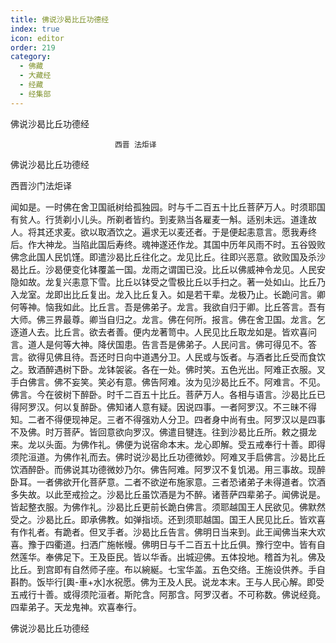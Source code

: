 ```yaml
---
title: 佛说沙曷比丘功德经
index: true
icon: editor
order: 219
category:
  - 佛藏
  - 大藏经
  - 经藏
  - 经集部
---
```


  佛说沙曷比丘功德经  

                        　　西晋 法炬译  

佛说沙曷比丘功德经  

西晋沙门法炬译  

闻如是。一时佛在舍卫国祇树给孤独园。时与千二百五十比丘菩萨万人。时须耶国有贫人。行赁剃小儿头。所剃者皆约。到麦熟当各雇麦一斛。适别未远。道逢故人。将其还求麦。欲以取酒饮之。遍求无以麦还者。于是便起恚意言。愿我寿终后。作大神龙。当陷此国后寿终。魂神遂还作龙。其国中历年风雨不时。五谷毁败佛念此国人民饥馑。即遣沙曷比丘往化之。龙见比丘。往即兴恶意。欲败国及杀沙曷比丘。沙曷便变化钵覆盖一国。龙雨之谓国已没。比丘以佛威神令龙见。人民安隐如故。龙复兴恚意下雪。比丘以钵受之雪极比丘以手扫之。著一处如山。比丘乃入龙室。龙即出比丘复出。龙入比丘复入。如是若干辈。龙极乃止。长跪问言。卿何等神。恼我如此。比丘言。吾是佛弟子。龙言。我欲自归于卿。比丘答言。吾有大师。佛三界最尊。卿当自归之。龙言。佛在何所。报言。佛在舍卫国。龙言。乞逐道人去。比丘言。欲去者善。便内龙著笥中。人民见比丘取龙如是。皆欢喜问言。道人是何等大神。降伏国患。告言吾是佛弟子。人民问言。佛可得见不。答言。欲得见佛且待。吾还时日向中道遇分卫。人民或与饭者。与酒者比丘受而食饮之。致酒醉遇树下卧。龙钵袈裟。各在一处。佛时笑。五色光出。阿难正衣服。叉手白佛言。佛不妄笑。笑必有意。佛告阿难。汝为见沙曷比丘不。阿难言。不见。佛言。今在彼树下醉卧。时千二百五十比丘。菩萨万人。各相与语言。沙曷比丘已得阿罗汉。何以复醉卧。佛知诸人意有疑。因说四事。一者阿罗汉。不三昧不得知。二者不得便现神足。三者不得强劝人分卫。四者身中尚有虫。阿罗汉以是四事不及佛。时万菩萨。皆回意欲向罗汉。佛遣目犍连。往到沙曷比丘所。敕之摄龙来。龙以头面。为佛作礼。佛便为说宿命本末。龙心即解。受五戒奉行十善。即得须陀洹道。为佛作礼而去。佛时说沙曷比丘功德微妙。阿难叉手启佛言。沙曷比丘饮酒醉卧。而佛说其功德微妙乃尔。佛告阿难。阿罗汉不复饥渴。用三事故。现醉卧耳。一者佛欲开化菩萨意。二者不欲逆布施家意。三者恐诸弟子未得道者。饮酒多失故。以此至戒捡之。沙曷比丘虽饮酒是为不醉。诸菩萨四辈弟子。闻佛说是。皆起整衣服。为佛作礼。沙曷比丘更前长跪白佛言。须耶越国王人民欲见。佛默然受之。沙曷比丘。即承佛教。如弹指顷。还到须耶越国。国王人民见比丘。皆欢喜有作礼者。有跪者。但叉手者。沙曷比丘告言。佛明日当来到。此王闻佛当来大欢喜。豫于四衢道。扫洒广施帐幔。佛明日与千二百五十比丘俱。豫行空中。皆有自然莲华。奉佛足下。王及臣民。皆以华香。出城迎佛。五体投地。稽首为礼。佛及比丘。到宫即有自然师子座。布以綩綖。七宝华盖。五色交络。王施设供养。手自斟酌。饭毕行[輿-車+水]水祝愿。佛为王及人民。说龙本末。王与人民心解。即受五戒行十善。或得须陀洹者。斯陀含。阿那含。阿罗汉者。不可称数。佛说经竟。四辈弟子。天龙鬼神。欢喜奉行。  

佛说沙曷比丘功德经  
